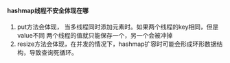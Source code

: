 #### hashmap线程不安全体现在哪    
   1. put方法会体现， 当多线程同时添加元素时。如果两个线程的key相同，但是value不同
   两个线程的值就只能保存一个，另一个会被冲掉
   2. resize方法会体现，在并发的情况下，hashmap扩容时可能会形成环形数据结构，导致查询死循环。